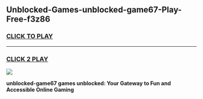 
## Unblocked-Games-unblocked-game67-Play-Free-f3z86
<h3>
<a href="https://premium76.site?title=unblocked-game67&ref=10A">CLICK TO PLAY</a></h3>
<hr>

<h3>
<a href="https://premium76.site?title=unblocked-game67&ref=10A">CLICK 2 PLAY</a>
  
</h3>

<a href="https://premium76.site?title=unblocked-game67&ref=10A"><img src="https://clearcache.store/games.png"></a>


**unblocked-game67 games unblocked: Your Gateway to Fun and Accessible Online Gaming**
